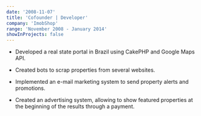 ```yaml
---
date: '2008-11-07'
title: 'Cofounder | Developer'
company: 'ImobShop'
range: 'November 2008 - January 2014'
showInProjects: false
---
```


- Developed a real state portal in Brazil using CakePHP and Google Maps API.

- Created bots to scrap properties from several websites.

- Implemented an e-mail marketing system to send property alerts and promotions.

- Created an advertising system, allowing to show featured properties at the beginning of the results through a payment.
